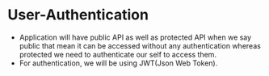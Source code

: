 # User-Authentication

* Application will have public API as well as protected API when we say public that mean it can be accessed without any authentication whereas protected we need to authenticate our self to access them.
* For authentication, we will be using JWT(Json Web Token).
